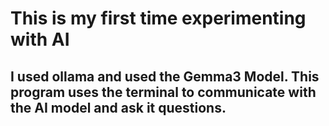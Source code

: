 # This is my first time experimenting with AI
## I used ollama and used the Gemma3 Model. This program uses the terminal to communicate with the AI model and ask it questions.
